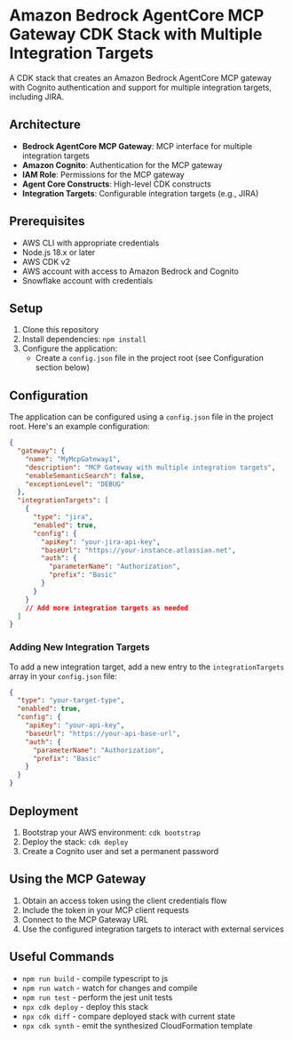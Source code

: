 # Amazon Bedrock AgentCore MCP Gateway CDK Stack with Multiple Integration Targets

A CDK stack that creates an Amazon Bedrock AgentCore MCP gateway with Cognito authentication and support for multiple integration targets, including JIRA.

## Architecture

- **Bedrock AgentCore MCP Gateway**: MCP interface for multiple integration targets
- **Amazon Cognito**: Authentication for the MCP gateway
- **IAM Role**: Permissions for the MCP gateway
- **Agent Core Constructs**: High-level CDK constructs
- **Integration Targets**: Configurable integration targets (e.g., JIRA)

## Prerequisites

- AWS CLI with appropriate credentials
- Node.js 18.x or later
- AWS CDK v2
- AWS account with access to Amazon Bedrock and Cognito
- Snowflake account with credentials

## Setup

1. Clone this repository
2. Install dependencies: `npm install`
3. Configure the application:
   - Create a `config.json` file in the project root (see Configuration section below)

## Configuration

The application can be configured using a `config.json` file in the project root. Here's an example configuration:

```json
{
  "gateway": {
    "name": "MyMcpGateway1",
    "description": "MCP Gateway with multiple integration targets",
    "enableSemanticSearch": false,
    "exceptionLevel": "DEBUG"
  },
  "integrationTargets": [
    {
      "type": "jira",
      "enabled": true,
      "config": {
        "apiKey": "your-jira-api-key",
        "baseUrl": "https://your-instance.atlassian.net",
        "auth": {
          "parameterName": "Authorization",
          "prefix": "Basic"
        }
      }
    }
    // Add more integration targets as needed
  ]
}
```

### Adding New Integration Targets

To add a new integration target, add a new entry to the `integrationTargets` array in your `config.json` file:

```json
{
  "type": "your-target-type",
  "enabled": true,
  "config": {
    "apiKey": "your-api-key",
    "baseUrl": "https://your-api-base-url",
    "auth": {
      "parameterName": "Authorization",
      "prefix": "Basic"
    }
  }
}
```

## Deployment

1. Bootstrap your AWS environment: `cdk bootstrap`
2. Deploy the stack: `cdk deploy`
3. Create a Cognito user and set a permanent password

## Using the MCP Gateway

1. Obtain an access token using the client credentials flow
2. Include the token in your MCP client requests
3. Connect to the MCP Gateway URL
4. Use the configured integration targets to interact with external services

## Useful Commands

* `npm run build` - compile typescript to js
* `npm run watch` - watch for changes and compile
* `npm run test` - perform the jest unit tests
* `npx cdk deploy` - deploy this stack
* `npx cdk diff` - compare deployed stack with current state
* `npx cdk synth` - emit the synthesized CloudFormation template
